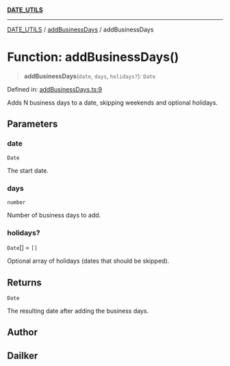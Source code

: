 [**DATE_UTILS**](../../README.md)

***

[DATE_UTILS](../../README.md) / [addBusinessDays](../README.md) / addBusinessDays

# Function: addBusinessDays()

> **addBusinessDays**(`date`, `days`, `holidays?`): `Date`

Defined in: [addBusinessDays.ts:9](https://github.com/dailker/everyutil/blob/8aea75a123d1c8f9816646c45d1769cd1efa4eac/src/date/addBusinessDays.ts#L9)

Adds N business days to a date, skipping weekends and optional holidays.

## Parameters

### date

`Date`

The start date.

### days

`number`

Number of business days to add.

### holidays?

`Date`[] = `[]`

Optional array of holidays (dates that should be skipped).

## Returns

`Date`

The resulting date after adding the business days.

## Author

## Dailker
